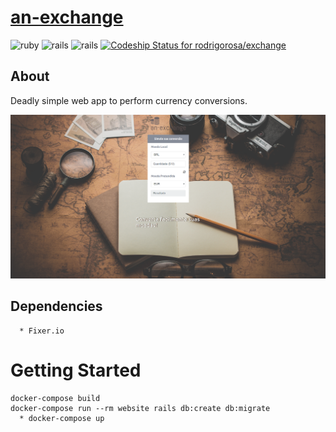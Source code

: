 # [an-exchange](http://an-exchange.herokuapp.com/)

![ruby](https://img.shields.io/badge/Ruby-2.3.1-red.svg)
![rails](https://img.shields.io/badge/Rails-5.0.1-red.svg)
![rails](https://img.shields.io/docker/automated/jrottenberg/ffmpeg.svg)
[ ![Codeship Status for rodrigorosa/exchange](https://app.codeship.com/projects/897afb70-124d-0135-4579-0eeb1db01106/status?branch=master)](https://app.codeship.com/projects/217012)

## About

Deadly simple web app to perform currency conversions.

![an-exchange](https://raw.githubusercontent.com/rodrigorosa/exchange/master/public/screenshot.png)

## Dependencies
```
  * Fixer.io
```

# Getting Started

```
docker-compose build
docker-compose run --rm website rails db:create db:migrate
  * docker-compose up
```
